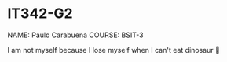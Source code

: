 # IT342-G2

NAME: Paulo Carabuena
COURSE: BSIT-3

I am not myself because I lose myself when I can't eat dinosaur 🦖
